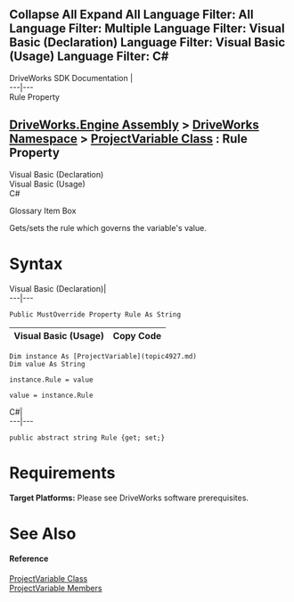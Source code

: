        

 Collapse All Expand All  Language Filter: All  Language Filter: Multiple  Language Filter: Visual Basic (Declaration) Language Filter: Visual Basic (Usage) Language Filter: C#  
---  
DriveWorks SDK Documentation  |   
---|---  
Rule Property   
  
[DriveWorks.Engine Assembly](topic2156.md) > [DriveWorks Namespace](topic2159.md) > [ProjectVariable Class](topic4927.md) : Rule Property  
---  
  
Visual Basic (Declaration)    
Visual Basic (Usage)    
C# 

Glossary Item Box

Gets/sets the rule which governs the variable's value. 

# Syntax

Visual Basic (Declaration)|   
---|---  
      
    
    Public MustOverride Property Rule As String  
  
Visual Basic (Usage)| Copy Code  
---|---  
      
    
    Dim instance As [ProjectVariable](topic4927.md)
    Dim value As String
     
    instance.Rule = value
     
    value = instance.Rule  
  
C#|   
---|---  
      
    
    public abstract string Rule {get; set;}  
  
# Requirements

**Target Platforms:** Please see DriveWorks software prerequisites.

# See Also

#### Reference

[ProjectVariable Class](topic4927.md)   
[ProjectVariable Members](topic4928.md)



